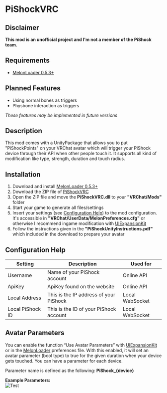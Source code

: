 # PiShockVRC

## Disclaimer

**This mod is an unofficial project and I'm not a member of the PiShock team.**

## Requirements

- [MelonLoader 0.5.3+](https://melonwiki.xyz/)

## Planned Features
- Using normal bones as triggers
- Physbone interaction as triggers

*These features may be implemented in future versions*

## Description

This mod comes with a UnityPackage that allows you to put "PiShockPoints" on your VRChat avatar which will trigger your PiShock device through their API when other people touch it. It supports all kind of modification like type, strength, duration and touch radius.

## Installation

1. Download and install [MelonLoader 0.5.3+](https://melonwiki.xyz/)
2. Download the ZIP file of [PiShockVRC](https://github.com/DragonPlayerX/PiShockVRC/releases/latest)
3. Open the ZIP file and move the **PiShockVRC.dll** to your **"VRChat/Mods"** folder
4. Start your game to generate all files/settings
5. Insert your settings (see [Configuration Help](https://github.com/DragonPlayerX/PiShockVRC#configuration-help)) to the mod configuration. It's accessible in **"VRChat/UserData/MelonPreferences.cfg"** or otherwise I recommend ingame modification with [UIExpansionKit](https://github.com/knah/VRCMods/releases/latest/download/UIExpansionKit.dll)
6. Follow the instructions given in the **"PiShockUnityInstructions.pdf"** which included in the download to prepare your avatar

## Configuration Help

|Setting|Description|Used for|
|-|-|-|
|Username|Name of your PiShock account|Online API|
|ApiKey|ApiKey found on the website|Online API|
|Local Address|This is the IP address of your PiShock|Local WebSocket|
|Local PiShock ID|This is the ID of your PiShock account|Local WebSocket|

## Avatar Parameters

You can enable the function “Use Avatar Parameters” with [UIExpansionKit](https://github.com/knah/VRCMods/releases/latest/download/UIExpansionKit.dll) or in the [MelonLoader](https://melonwiki.xyz/) preferences file. With this enabled, it will set an avatar parameter (bool type) to true for the given duration when your device gets touched. You can have a parameter for each device.

Parameter name is defined as the following: **PiShock_{device}**

**Example Parameters:**
<br>
![Test](https://i.imgur.com/myWVlDf.png)